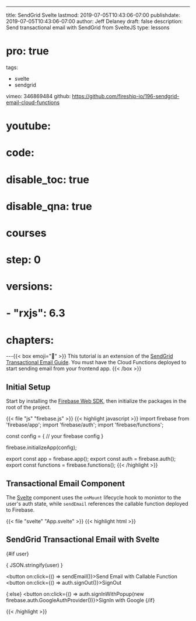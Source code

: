 ---
title: SendGrid Svelte
lastmod: 2019-07-05T10:43:06-07:00
publishdate: 2019-07-05T10:43:06-07:00
author: Jeff Delaney
draft: false
description: Send transactional email with SendGrid from SvelteJS
type: lessons
# pro: true
tags:
  - svelte
  - sendgrid

vimeo: 346869484
github: https://github.com/fireship-io/196-sendgrid-email-cloud-functions
# youtube:
# code:
# disable_toc: true
# disable_qna: true

# courses
# step: 0

# versions:
#     - "rxjs": 6.3

# chapters:
---{{< box emoji="👀" >}} This tutorial is an extension of the
[SendGrid Transactional Email Guide](/lessons/sendgrid-transactional-email-guide/).
You must have the Cloud Functions deployed to start sending email from your
frontend app. {{< /box >}}

## Initial Setup

Start by installing the
[Firebase Web SDK](https://firebase.google.com/docs/web/setup), then initialize
the packages in the root of the project.

{{< file "js" "firebase.js" >}} {{< highlight javascript >}} import firebase
from 'firebase/app'; import 'firebase/auth'; import 'firebase/functions';

const config = { // your firebase config }

firebase.initializeApp(config);

export const app = firebase.app(); export const auth = firebase.auth(); export
const functions = firebase.functions(); {{< /highlight >}}

## Transactional Email Component

The [Svelte](https://svelte.dev/) component uses the `onMount` lifecycle hook to
monintor to the user's auth state, while `sendEmail` references the callable
function deployed to Firebase.

{{< file "svelte" "App.svelte" >}} {{< highlight html >}}

<script>
	import firebase from 'firebase/app';
	import { auth, functions } from './firebase';
	import { onMount } from 'svelte';

	let user = null;

	onMount(async () => {
		auth.onAuthStateChanged(u => user = u);
	});

	function sendEmail() {
		const callable = functions.httpsCallable('genericEmail');
		return callable({ text: 'Sending email with Svelte and SendGrid is fun!', subject: 'Email from Svelte'}).then(console.log);
	}
	
</script>
<h2>SendGrid Transactional Email with Svelte</h2>

{#if user} <p>{ JSON.stringify(user) }</p> <button on:click={() =>
sendEmail()}>Send Email with Callable Function</button> <button on:click={() =>
auth.signOut()}>SignOut</button>

{:else} <button on:click={() => auth.signInWithPopup(new
firebase.auth.GoogleAuthProvider())}>SignIn with Google</button> {/if}

{{< /highlight >}}
